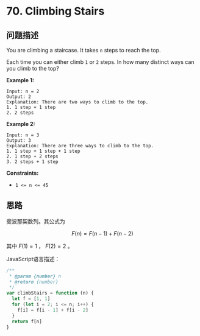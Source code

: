 # 70. Climbing Stairs

## 问题描述

You are climbing a staircase. It takes `n` steps to reach the top.

Each time you can either climb `1` or `2` steps. In how many distinct ways can you climb to the top?

**Example 1:**

```
Input: n = 2
Output: 2
Explanation: There are two ways to climb to the top.
1. 1 step + 1 step
2. 2 steps
```

**Example 2:**

```
Input: n = 3
Output: 3
Explanation: There are three ways to climb to the top.
1. 1 step + 1 step + 1 step
2. 1 step + 2 steps
3. 2 steps + 1 step
```

**Constraints:**

- `1 <= n <= 45`

## 思路

斐波那契数列。其公式为

$$
F(n)=F(n-1)+F(n-2)
$$

其中 $F(1)=1$ ， $F(2)=2$ 。

JavaScript语言描述：

```javascript
/**
 * @param {number} n
 * @return {number}
 */
var climbStairs = function (n) {
  let f = [1, 1]
  for (let i = 2; i <= n; i++) {
    f[i] = f[i - 1] + f[i - 2]
  }
  return f[n]
}
```
